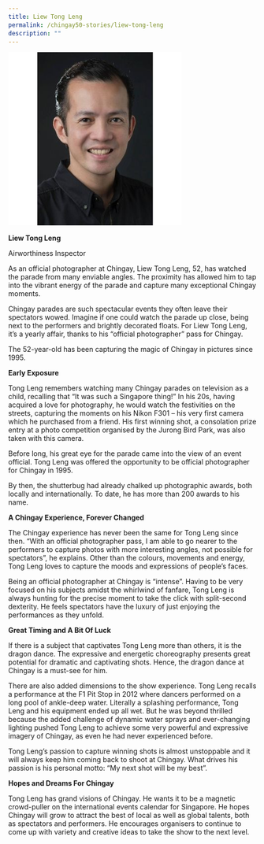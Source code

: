 ```yaml
---
title: Liew Tong Leng
permalink: /chingay50-stories/liew-tong-leng
description: ""
---
```

![](/images/Chingay50%20Stories/liew-tong-leng-50storiesimage.jpg)

**Liew Tong Leng**

Airworthiness Inspector

As an official photographer at Chingay, Liew Tong Leng, 52, has watched the parade from many enviable angles. The proximity has allowed him to tap into the vibrant energy of the parade and capture many exceptional Chingay moments.

Chingay parades are such spectacular events they often leave their spectators wowed. Imagine if one could watch the parade up close, being next to the performers and brightly decorated floats. For Liew Tong Leng, it’s a yearly affair, thanks to his “official photographer” pass for Chingay.

The 52-year-old has been capturing the magic of Chingay in pictures since 1995.


**Early Exposure**

Tong Leng remembers watching many Chingay parades on television as a child, recalling that “It was such a Singapore thing!” In his 20s, having acquired a love for photography, he would watch the festivities on the streets, capturing the moments on his Nikon F301 – his very first camera which he purchased from a friend.  His first winning shot, a consolation prize entry at a photo competition organised by the Jurong Bird Park, was also taken with this camera.

Before long, his great eye for the parade came into the view of an event official. Tong Leng was offered the opportunity to be official photographer for Chingay in 1995.

By then, the shutterbug had already chalked up photographic awards, both locally and internationally. To date, he has more than 200 awards to his name.

**A Chingay Experience, Forever Changed**

The Chingay experience has never been the same for Tong Leng since then. “With an official photographer pass, I am able to go nearer to the performers to capture photos with more interesting angles, not possible for spectators”, he explains. Other than the colours, movements and energy, Tong Leng loves to capture the moods and expressions of people’s faces.

Being an official photographer at Chingay is “intense”. Having to be very focused on his subjects amidst the whirlwind of fanfare, Tong Leng is always hunting for the precise moment to take the click with split-second dexterity. He feels spectators have the luxury of just enjoying the performances as they unfold.

**Great Timing and A Bit Of Luck**

If there is a subject that captivates Tong Leng more than others, it is the dragon dance. The expressive and energetic choreography presents great potential for dramatic and captivating shots. Hence, the dragon dance at Chingay is a must-see for him.

There are also added dimensions to the show experience. Tong Leng recalls a performance at the F1 Pit Stop in 2012 where dancers performed on a long pool of ankle-deep water.  Literally a splashing performance, Tong Leng and his equipment ended up all wet. But he was beyond thrilled because the added challenge of dynamic water sprays and ever-changing lighting pushed Tong Leng to achieve some very powerful and expressive imagery of Chingay, as even he had never experienced before.  

Tong Leng’s passion to capture winning shots is almost unstoppable and it will always keep him coming back to shoot at Chingay. What drives his passion is his personal motto: “My next shot will be my best”.

**Hopes and Dreams For Chingay**

Tong Leng has grand visions of Chingay. He wants it to be a magnetic crowd-puller on the international events calendar for Singapore. He hopes Chingay will grow to  attract the best of local as well as global talents, both as spectators and performers. He encourages organisers to continue to come up with variety and creative ideas to take the show to the next level.